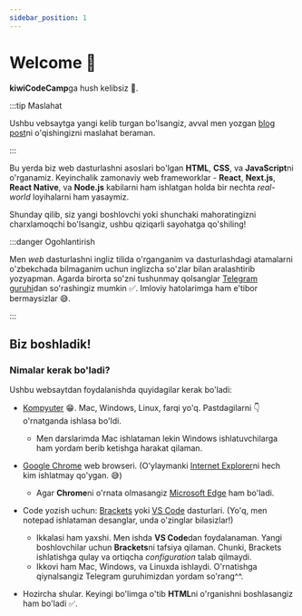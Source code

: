 ```yaml
---
sidebar_position: 1
---
```


# Welcome 👋

**kiwiCodeCamp**ga hush kelibsiz 🎉.

:::tip Maslahat

Ushbu vebsaytga yangi kelib turgan bo'lsangiz, avval men yozgan [blog post](/blog/welcome-blog-post)ni o'qishingizni maslahat beraman.

:::

Bu yerda biz web dasturlashni asoslari bo'lgan **HTML**, **CSS**, va **JavaScript**ni o'rganamiz. Keyinchalik zamonaviy web frameworklar - **React**, **Next.js**, **React Native**, va **Node.js** kabilarni ham ishlatgan holda bir nechta _real-world_ loyihalarni ham yasaymiz.

Shunday qilib, siz yangi boshlovchi yoki shunchaki mahoratingizni charxlamoqchi bo'lsangiz, ushbu qiziqarli sayohatga qo'shiling!

:::danger Ogohlantirish

Men _web_ dasturlashni ingliz tilida o'rganganim va dasturlashdagi atamalarni o'zbekchada bilmaganim uchun inglizcha so'zlar bilan aralashtirib yozyapman. Agarda birorta so'zni tushunmay qolsanglar [Telegram guruhi](https://t.me/kiwi_logs)dan so'rashingiz mumkin ✅.
Imloviy hatolarimga ham e'tibor bermaysizlar 😅.

:::

## Biz boshladik!

### Nimalar kerak bo'ladi?

Ushbu websaytdan foydalanishda quyidagilar kerak bo'ladi:

- [Kompyuter](https://uz.wikipedia.org/wiki/Kompyuter) 😁. Mac, Windows, Linux, farqi yo'q. Pastdagilarni 👇 o'rnatganda ishlasa bo'ldi.

  - Men darslarimda Mac ishlataman lekin Windows ishlatuvchilarga ham yordam berib ketishga harakat qilaman.

- [Google Chrome](https://www.google.com/chrome/) web browseri. (O'ylaymanki [Internet Explorer](https://www.microsoft.com/en-us/download/internet-explorer.aspx)ni hech kim ishlatmay qo'ygan. 😅)

  - Agar **Chrome**ni o'rnata olmasangiz [Microsoft Edge](https://www.microsoft.com/en-us/edge/download?form=MA13FJ) ham bo'ladi.

- Code yozish uchun: [Brackets](https://brackets.io/) yoki [VS Code](https://code.visualstudio.com/) dasturlari. (Yo'q, men notepad ishlataman desanglar, unda o'zinglar bilasizlar!)

  - Ikkalasi ham yaxshi. Men ishda **VS Code**dan foydalanaman. Yangi boshlovchilar uchun **Brackets**ni tafsiya qilaman. Chunki, Brackets ishlatishga qulay va ortiqcha _configuration_ talab qilmaydi.
  - Ikkovi ham Mac, Windows, va Linuxda ishlaydi. O'rnatishga qiynalsangiz Telegram guruhimizdan yordam so'rang^^.

- Hozircha shular. Keyingi bo'limga o'tib **HTML**ni o'rganishni boshlasangiz ham bo'ladi ✅.
